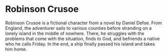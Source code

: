 # Robinson Crusoe

Robinson Crusoe is a fictional character from a novel by Daniel Defoe. From England, the adventurer sails to various counties before stranding on a lonely island in the middle of nowhere. There, he struggles with the problems that come with the situation, finds to God, and befriends a native who he calls Friday. In the end, a ship finally passed his island and takes him home.
